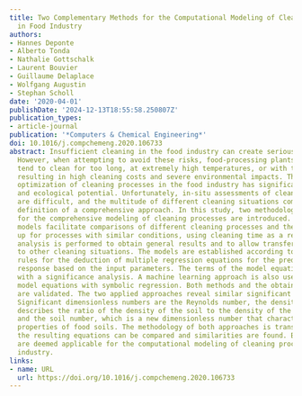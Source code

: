 ```yaml
---
title: Two Complementary Methods for the Computational Modeling of Cleaning Processes
  in Food Industry
authors:
- Hannes Deponte
- Alberto Tonda
- Nathalie Gottschalk
- Laurent Bouvier
- Guillaume Delaplace
- Wolfgang Augustin
- Stephan Scholl
date: '2020-04-01'
publishDate: '2024-12-13T18:55:58.250807Z'
publication_types:
- article-journal
publication: '*Computers & Chemical Engineering*'
doi: 10.1016/j.compchemeng.2020.106733
abstract: Insufficient cleaning in the food industry can create serious hygienic risks.
  However, when attempting to avoid these risks, food-processing plants frequently
  tend to clean for too long, at extremely high temperatures, or with too many chemicals,
  resulting in high cleaning costs and severe environmental impacts. Therefore, the
  optimization of cleaning processes in the food industry has significant economic
  and ecological potential. Unfortunately, in-situ assessments of cleaning processes
  are difficult, and the multitude of different cleaning situations complicates the
  definition of a comprehensive approach. In this study, two methodological approaches
  for the comprehensive modeling of cleaning processes are introduced. The resulting
  models facilitate comparisons of different cleaning processes and they can be scaled
  up for processes with similar conditions, using cleaning time as a response. A dimensional
  analysis is performed to obtain general results and to allow transfer of the approaches
  to other cleaning situations. The models are established according to the statistical
  rules for the deduction of multiple regression equations for the prediction of the
  response based on the input parameters. The terms of the model equation are confirmed
  with a significance analysis. A machine learning approach is also used to create
  model equations with symbolic regression. Both methods and the obtained model equations
  are validated. The two applied approaches reveal similar significant terms and models.
  Significant dimensionless numbers are the Reynolds number, the density number that
  describes the ratio of the density of the soil to the density of the cleaning agent,
  and the soil number, which is a new dimensionless number that characterizes the
  properties of food soils. The methodology of both approaches is transparent; therefore,
  the resulting equations can be compared and similarities are found. Both methods
  are deemed applicable for the computational modeling of cleaning processes in food
  industry.
links:
- name: URL
  url: https://doi.org/10.1016/j.compchemeng.2020.106733
---
```

